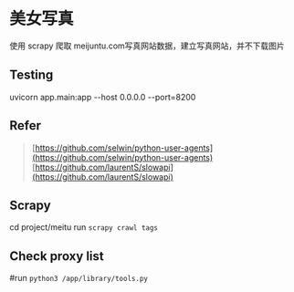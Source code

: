 # 美女写真

使用 scrapy 爬取 meijuntu.com写真网站数据，建立写真网站，并不下载图片

## Testing
uvicorn app.main:app --host 0.0.0.0 --port=8200

## Refer
> [https://github.com/selwin/python-user-agents](https://github.com/selwin/python-user-agents)
> [https://github.com/laurentS/slowapi](https://github.com/laurentS/slowapi)

## Scrapy
cd project/meitu
run `scrapy crawl tags`

## Check proxy list
#run `python3 /app/library/tools.py`